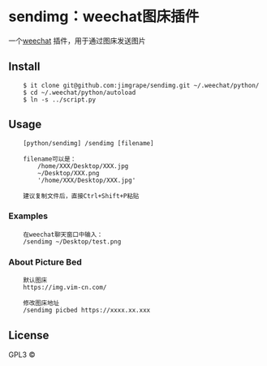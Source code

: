 # sendimg：weechat图床插件
一个[weechat](https://weechat.org/download/) 插件，用于通过图床发送图片


## Install

```
	$ it clone git@github.com:jimgrape/sendimg.git ~/.weechat/python/
	$ cd ~/.weechat/python/autoload
	$ ln -s ../script.py
```

## Usage

```
	[python/sendimg] /sendimg [filename]

	filename可以是：
		/home/XXX/Desktop/XXX.jpg
		~/Desktop/XXX.png
		'/home/XXX/Desktop/XXX.jpg'

	建议复制文件后，直接Ctrl+Shift+P粘贴
```
	
### Examples
```
  	在weechat聊天窗口中输入：
  	/sendimg ~/Desktop/test.png

```

### About Picture Bed

```
	默认图床
	https://img.vim-cn.com/

	修改图床地址
	/sendimg picbed https://xxxx.xx.xxx
```

## License

GPL3 © 
